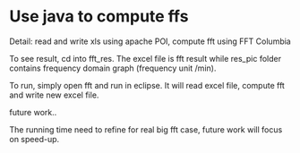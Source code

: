 Use java to compute ffs
===============================================

Detail: read and write xls using apache POI, compute fft using FFT Columbia

To see result, cd into fft_res. The excel file is fft result while res_pic folder contains frequency domain graph (frequency unit /min).

To run, simply open fft and run in eclipse. It will read excel file, compute fft and write new excel file. 

future work..

The running time need to refine for real big fft case, future work will focus on speed-up.
